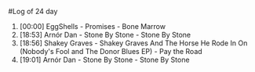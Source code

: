 #Log of 24 day

1. [00:00] EggShells - Promises - Bone Marrow
1. [18:53] Arnór Dan - Stone By Stone - Stone By Stone
1. [18:56] Shakey Graves - Shakey Graves And The Horse He Rode In On (Nobody's Fool and The Donor Blues EP) - Pay the Road
1. [19:01] Arnór Dan - Stone By Stone - Stone By Stone
